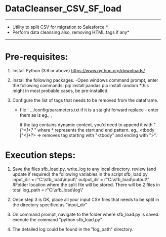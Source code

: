 # DataCleanser_CSV_SF_load
************************************************************
*    Utility to split CSV for migration to Salesforce      *
*    Perform data cleansing also, removing HTML tags if any*
************************************************************

Pre-requisites:
============================================================
1. Install Python (3.6 or above)
   https://www.python.org/downloads/

2. Install the following packages.
   -Open windows command prompt, enter the following commands:
     pip install pandas
     pip install random *this might in most probable cases, be pre-installed.

3. Configure the list of tags that needs to be removed from the dataframe.
   - file : .../config/parameters.txt
     if it is a staight forward replace - enter them as is eg., <body>, <td>

     if the tag contains dynamic content, you'd need to append it with " *[^<]+?* " where * represents the start and
     end pattern. eg., <tbody [^<]+?> => removes tag starting with "<tbody" and ending with ">".

Execution steps:
============================================================
1. Save the files sfb_load.py, write_log to any local directory.
   review (and update if required) the following variables in the script sfb_load.py
     input_dir = r"C:\sfb_load\input\\"
     output_dir = r"C:\sfb_load\output\\" #Folder location where the split file will be stored. There will be 2 files in total
     log_path = r"C:\sfb_load\log\\"

2. Once step 3 is OK, place all your input CSV files that needs to be split in the directory specified as "input_dir"

3. On command prompt, navigate to the folder where sfb_load.py is saved.
   execute the command "python sfb_load.py"

4. The detailed log could be found in the "log_path" directory.
